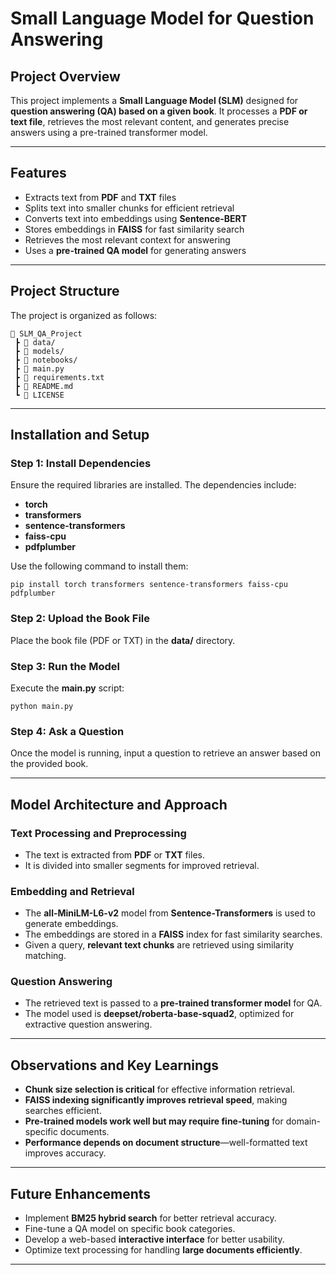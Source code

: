 # **Small Language Model for Question Answering**

## **Project Overview**  
This project implements a **Small Language Model (SLM)** designed for **question answering (QA) based on a given book**. It processes a **PDF or text file**, retrieves the most relevant content, and generates precise answers using a pre-trained transformer model.

---

## **Features**  
- Extracts text from **PDF** and **TXT** files  
- Splits text into smaller chunks for efficient retrieval  
- Converts text into embeddings using **Sentence-BERT**  
- Stores embeddings in **FAISS** for fast similarity search  
- Retrieves the most relevant context for answering  
- Uses a **pre-trained QA model** for generating answers  

---

## **Project Structure**  
The project is organized as follows:  

```
📁 SLM_QA_Project  
 ┣ 📂 data/                
 ┣ 📂 models/             
 ┣ 📂 notebooks/          
 ┣ 📜 main.py              
 ┣ 📜 requirements.txt     
 ┣ 📜 README.md            
 ┗ 📜 LICENSE              
```

---

## **Installation and Setup**  

### **Step 1: Install Dependencies**  
Ensure the required libraries are installed. The dependencies include:  

- **torch**  
- **transformers**  
- **sentence-transformers**  
- **faiss-cpu**  
- **pdfplumber**  

Use the following command to install them:  

```
pip install torch transformers sentence-transformers faiss-cpu pdfplumber
```

### **Step 2: Upload the Book File**  
Place the book file (PDF or TXT) in the **data/** directory.

### **Step 3: Run the Model**  
Execute the **main.py** script:  

```
python main.py
```

### **Step 4: Ask a Question**  
Once the model is running, input a question to retrieve an answer based on the provided book.

---

## **Model Architecture and Approach**  

### **Text Processing and Preprocessing**  
- The text is extracted from **PDF** or **TXT** files.  
- It is divided into smaller segments for improved retrieval.  

### **Embedding and Retrieval**  
- The **all-MiniLM-L6-v2** model from **Sentence-Transformers** is used to generate embeddings.  
- The embeddings are stored in a **FAISS** index for fast similarity searches.  
- Given a query, **relevant text chunks** are retrieved using similarity matching.  

### **Question Answering**  
- The retrieved text is passed to a **pre-trained transformer model** for QA.  
- The model used is **deepset/roberta-base-squad2**, optimized for extractive question answering.  

---

## **Observations and Key Learnings**  
- **Chunk size selection is critical** for effective information retrieval.  
- **FAISS indexing significantly improves retrieval speed**, making searches efficient.  
- **Pre-trained models work well but may require fine-tuning** for domain-specific documents.  
- **Performance depends on document structure**—well-formatted text improves accuracy.  

---

## **Future Enhancements**  
- Implement **BM25 hybrid search** for better retrieval accuracy.  
- Fine-tune a QA model on specific book categories.  
- Develop a web-based **interactive interface** for better usability.  
- Optimize text processing for handling **large documents efficiently**.  

---
